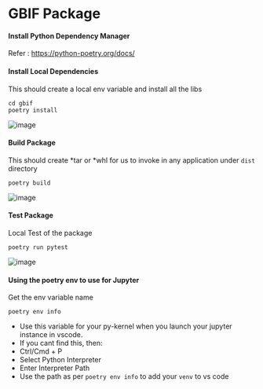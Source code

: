 # GBIF Package

#### Install Python Dependency Manager

Refer : https://python-poetry.org/docs/


#### Install Local Dependencies
This should create a local env variable and install all the libs
```
cd gbif
poetry install
```
![image](https://user-images.githubusercontent.com/65660549/179351282-ec1c04d5-eb6f-41e5-b2a7-72b82e7689ab.png)


#### Build Package
This should create *tar or *whl for us to invoke in any application under ```dist``` directory 
```
poetry build
```
![image](https://user-images.githubusercontent.com/65660549/179351304-744af1a2-5e9f-45e3-bd20-9e58a9647abb.png)


#### Test Package
Local Test of the package
```
poetry run pytest
```
![image](https://user-images.githubusercontent.com/65660549/179351333-e04b4352-876b-4901-bb26-76e3381e8ed6.png)


#### Using the poetry env to use for Jupyter
Get the env variable name
```
poetry env info
```
- Use this variable for your py-kernel when you launch your jupyter instance in vscode. 
- If you cant find this, then:
- Ctrl/Cmd + P
- Select Python Interpreter
- Enter Interpreter Path
- Use the path as per ```poetry env info``` to add your ``venv`` to vs code